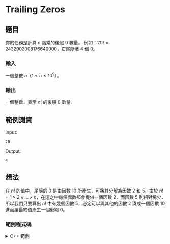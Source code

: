 Trailing Zeros
===

題目
---

你的任務是計算 $n$ 階乘的後綴 $0$ 數量。
例如：$20! = 2432902008176640000$，它尾隨著 $4$ 個 $0$。


### 輸入
一個整數 $n$（$1 \le n \le 10^9$）。

### 輸出
一個整數，表示 $n!$ 的後綴 0 數量。

範例測資
---

Input:
```
20
```
Output:
```
4
```

想法
---

在 $n!$ 的值中，尾隨的 0 是由因數 10 所產生，可將其分解為因數 2 和 5，由於 $n! = 1 \times 2 \times \dots \times n$，在這之中每個偶數都會提供一個因數 2，而因數 5 則相對稀少，所以我們只要算出 $n!$ 中有幾個因數 5，必定可以與其他的因數 2 湊成一個因數 10 進而讓最終值產生一個後綴 0。

### 範例程式碼
<details>
<summary>C++ 範例</summary>
```cpp
#include <bits/stdc++.h>
using namespace std;
int main(){
    int n, ans = 0; 
    cin >> n;
    while(n) {
        ans += n / 5;
        n /= 5;
    }
    cout << ans << '\n';
}
```
</details>